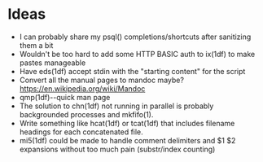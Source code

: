 Ideas
=====

*   I can probably share my psql() completions/shortcuts after sanitizing them
    a bit
*   Wouldn't be too hard to add some HTTP BASIC auth to ix(1df) to make pastes
    manageable
*   Have eds(1df) accept stdin with the "starting content" for the script
*   Convert all the manual pages to mandoc maybe? <https://en.wikipedia.org/wiki/Mandoc>
*   qmp(1df)--quick man page
*   The solution to chn(1df) not running in parallel is probably backgrounded
    processes and mkfifo(1).
*   Write something like hcat(1df) or tcat(1df) that includes filename headings
    for each concatenated file.
*   mi5(1df) could be made to handle comment delimiters and $1 $2 expansions
    without too much pain (substr/index counting)
